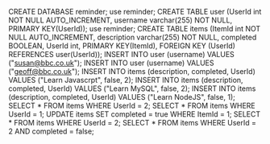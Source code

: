 CREATE DATABASE reminder;
use reminder; CREATE TABLE user (UserId int NOT NULL AUTO_INCREMENT, username varchar(255) NOT NULL, PRIMARY KEY(UserId));
use reminder; CREATE TABLE items (ItemId int NOT NULL AUTO_INCREMENT, description varchar(255) NOT NULL, completed BOOLEAN,  UserId int, PRIMARY KEY(ItemId), FOREIGN KEY (UserId) REFERENCES user(UserId));
INSERT INTO user (username) VALUES ("susan@bbc.co.uk");
INSERT INTO user (username) VALUES ("geoff@bbc.co.uk");
INSERT INTO items (description, completed, UserId) VALUES ("Learn Javascrpt", false, 2);
INSERT INTO items (description, completed, UserId) VALUES ("Learn MySQL", false, 2);
INSERT INTO items (description, completed, UserId) VALUES ("Learn NodeJS", false, 1);
SELECT * FROM items WHERE UserId = 2;
SELECT * FROM items WHERE UserId = 1;
UPDATE items SET completed = true WHERE ItemId = 1;
SELECT * FROM items WHERE UserId = 2;
SELECT * FROM items WHERE UserId = 2 AND completed = false;





